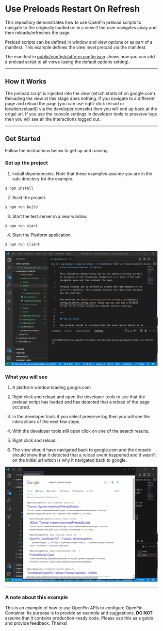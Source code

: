 # Use Preloads Restart On Refresh

This repository demonstrates how to use OpenFin preload scripts to navigate to the originally loaded url in a view if the user navigates away and then reloads/refreshes the page. 

Preload scripts can be defined in window and view options or as part of a manifest. This example defines the view level preload via the manifest.

The manifest in [public/config/platform.config.json](public/config/platform.config.json) shows how you can add a preload script to all views (using the default options setting).

---

## How it Works

The preload script is injected into the view (which starts of on google.com). Reloading the view at this stage does nothing. If you navigate to a different page and reload the page (you can use right-click reload or location.reload() via the developer console) then you will end up back at the origal url. If you use the console settings in developer tools to preserve logs then you will see all the interactions logged out.

---

## Get Started

Follow the instructions below to get up and running.

### Set up the project

1. Install dependencies. Note that these examples assume you are in the sub-directory for the example.

```bash
$ npm install
```

2. Build the project.

```bash
$ npm run build
```

3. Start the test server in a new window.

```bash
$ npm run start
```

4. Start the Platform application.

```bash
$ npm run client
```

![installing, building and launching](./assets/constainer-starter-how-to-use-preload-restart-on-reload-install.gif)

### What you will see

1. A platform window loading google.com

2. Right click and reload and open the developer tools to see that the preload script has loaded and has detected that a reload of the page occured.

3. In the developer tools if you select preserve log then you will see the interactions of the next few steps.

4. With the developer tools still open click on one of the search results.

5. Right click and reload.

6. The view should have navigated back to google.com and the console should show that it detected that a reload event happened and it wasn't on the initial url which is why it navigated back to google.

![running the example](./assets/constainer-starter-how-to-use-preload-restart-on-reload-run.gif)

---

### A note about this example

This is an example of how to use OpenFin APIs to configure OpenFin Container. Its purpose is to provide an example and suggestions. **DO NOT** assume that it contains production-ready code. Please use this as a guide and provide feedback. Thanks!
